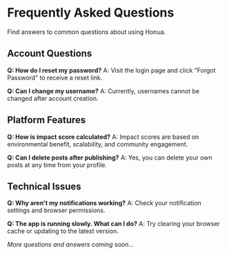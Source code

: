 # Frequently Asked Questions

Find answers to common questions about using Honua.

## Account Questions

**Q: How do I reset my password?**
A: Visit the login page and click "Forgot Password" to receive a reset link.

**Q: Can I change my username?**
A: Currently, usernames cannot be changed after account creation.

## Platform Features

**Q: How is impact score calculated?**
A: Impact scores are based on environmental benefit, scalability, and community engagement.

**Q: Can I delete posts after publishing?**
A: Yes, you can delete your own posts at any time from your profile.

## Technical Issues

**Q: Why aren't my notifications working?**
A: Check your notification settings and browser permissions.

**Q: The app is running slowly. What can I do?**
A: Try clearing your browser cache or updating to the latest version.

*More questions and answers coming soon...*
